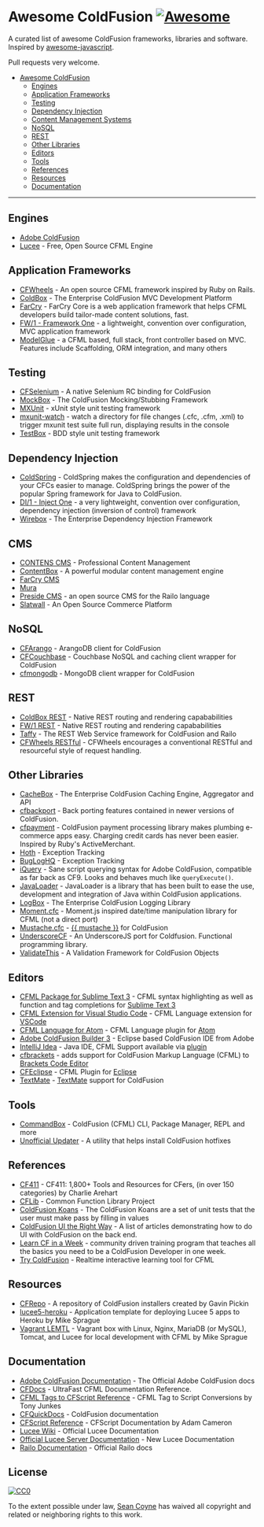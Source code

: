 # Awesome ColdFusion [![Awesome](https://cdn.rawgit.com/sindresorhus/awesome/d7305f38d29fed78fa85652e3a63e154dd8e8829/media/badge.svg)](https://github.com/sindresorhus/awesome)

A curated list of awesome ColdFusion frameworks, libraries and software. Inspired by [awesome-javascript](https://github.com/sorrycc/awesome-javascript).

Pull requests very welcome.

- [Awesome ColdFusion](https://github.com/seancoyne/awesome-coldfusion)
  - [Engines](#engines)
  - [Application Frameworks](#application-frameworks)
  - [Testing](#testing)
  - [Dependency Injection](#dependency-injection)
  - [Content Management Systems](#cms)
  - [NoSQL](#nosql)
  - [REST](#rest)
  - [Other Libraries](#other-libraries)
  - [Editors](#editors)
  - [Tools](#tools)
  - [References](#references)
  - [Resources](#resources)
  - [Documentation](#documentation)

---

## Engines

- [Adobe ColdFusion](http://www.adobe.com/products/coldfusion-family.html)
- [Lucee](http://lucee.org/) - Free, Open Source CFML Engine

## Application Frameworks

- [CFWheels](https://cfwheels.org) - An open source CFML framework inspired by Ruby on Rails.
- [ColdBox](http://www.coldbox.org) - The Enterprise ColdFusion MVC Development Platform
- [FarCry](http://www.farcrycore.org) - FarCry Core is a web application framework that helps CFML developers build tailor-made content solutions, fast.
- [FW/1 - Framework One](https://github.com/framework-one/fw1) - a lightweight, convention over configuration, MVC application framework
- [ModelGlue](http://model-glue.com) - a CFML based, full stack, front controller based on MVC. Features include Scaffolding, ORM integration, and many others

## Testing

- [CFSelenium](https://github.com/teamcfadvance/CFSelenium) - A native Selenium RC binding for ColdFusion
- [MockBox](http://wiki.coldbox.org/wiki/MockBox.cfm) - The ColdFusion Mocking/Stubbing Framework
- [MXUnit](https://github.com/mxunit/mxunit) - xUnit style unit testing framework
- [mxunit-watch](https://github.com/atuttle/mxunit-watch) - watch a directory for file changes (.cfc, .cfm, .xml) to trigger mxunit test suite full run, displaying results in the console
- [TestBox](https://github.com/Ortus-Solutions/TestBox) - BDD style unit testing framework

## Dependency Injection

- [ColdSpring](http://www.coldspringframework.org/) - ColdSpring makes the configuration and dependencies of your CFCs easier to manage. ColdSpring brings the power of the popular Spring framework for Java to ColdFusion.
- [DI/1 - Inject One](https://github.com/framework-one/di1) - a very lightweight, convention over configuration, dependency injection (inversion of control) framework
- [Wirebox](http://wiki.coldbox.org/wiki/WireBox.cfm) - The Enterprise Dependency Injection Framework

## CMS

- [CONTENS CMS](http://www.contens.com/) - Professional Content Management
- [ContentBox](https://github.com/Ortus-Solutions/ContentBox) - A powerful modular content management engine
- [FarCry CMS](https://github.com/farcrycore/plugin-farcrycms)
- [Mura](https://github.com/blueriver/MuraCMS)
- [Preside CMS](https://github.com/pixl8/Preside-CMS) - an open source CMS for the Railo language
- [Slatwall](https://github.com/ten24/Slatwall) - An Open Source Commerce Platform

## NoSQL

- [CFArango](https://github.com/dajester2013/CFArango) - ArangoDB client for ColdFusion
- [CFCouchbase](https://github.com/Ortus-Solutions/cfcouchbase-sdk) - Couchbase NoSQL and caching client wrapper for ColdFusion
- [cfmongodb](https://github.com/marcesher/cfmongodb) - MongoDB client wrapper for ColdFusion

## REST

- [ColdBox REST](http://wiki.coldbox.org/wiki/Building_Rest_APIs.cfm) - Native REST routing and rendering capababilities
- [FW/1 REST](https://github.com/framework-one/fw1/wiki/Developing-Applications-Manual#controllers-for-rest-apis) - Native REST routing and rendering capababilities
- [Taffy](http://taffy.io) - The REST Web Service framework for ColdFusion and Railo
- [CFWheels RESTful](https://guides.cfwheels.org/docs/routing) - CFWheels encourages a conventional RESTful and resourceful style of request handling.

## Other Libraries

- [CacheBox](http://wiki.coldbox.org/wiki/CacheBox.cfm) - The Enterprise ColdFusion Caching Engine, Aggregator and API
- [cfbackport](https://github.com/misterdai/cfbackport) - Back porting features contained in newer versions of ColdFusion.
- [cfpayment](https://github.com/ghidinelli/cfpayment) - ColdFusion payment processing library makes plumbing e-commerce apps easy. Charging credit cards has never been easier. Inspired by Ruby's ActiveMerchant.
- [Hoth](https://github.com/aarongreenlee/Hoth) - Exception Tracking
- [BugLogHQ](https://github.com/oarevalo/BugLogHQ) - Exception Tracking
- [iQuery](https://github.com/atuttle/iquery) - Sane script querying syntax for Adobe ColdFusion, compatible as far back as CF9. Looks and behaves much like `queryExecute()`.
- [JavaLoader](https://github.com/markmandel/JavaLoader) - JavaLoader is a library that has been built to ease the use, development and integration of Java within ColdFusion applications.
- [LogBox](http://wiki.coldbox.org/wiki/LogBox.cfm) - The Enterprise ColdFusion Logging Library
- [Moment.cfc](https://github.com/AlumnIQ/momentcfc) - Moment.js inspired date/time manipulation library for CFML (not a direct port)
- [Mustache.cfc](https://github.com/rip747/Mustache.cfc) - [{{ mustache }}](http://mustache.github.io) for ColdFusion
- [UnderscoreCF](https://github.com/russplaysguitar/UnderscoreCF) - An UnderscoreJS port for Coldfusion. Functional programming library.
- [ValidateThis](http://validatethis.org) - A Validation Framework for ColdFusion Objects

## Editors

- [CFML Package for Sublime Text 3](https://github.com/jcberquist/sublimetext-cfml) - CFML syntax highlighting as well as function and tag completions for [Sublime Text 3](http://www.sublimetext.com)
- [CFML Extension for Visual Studio Code](https://marketplace.visualstudio.com/items?itemName=KamasamaK.vscode-cfml) - CFML Language extension for [VSCode](https://code.visualstudio.com/)
- [CFML Language for Atom](https://github.com/atuttle/atom-language-cfml) - CFML Language plugin for [Atom](https://atom.io/)
- [Adobe ColdFusion Builder 3](http://www.adobe.com/products/coldfusion-builder.html) - Eclipse based ColdFusion IDE from Adobe
- [IntelliJ Idea](http://www.jetbrains.com/idea/) - Java IDE, CFML Support available via [plugin](https://github.com/JetBrains/intellij-plugins/tree/master/CFML)
- [cfbrackets](http://cfbrackets.org) - adds support for ColdFusion Markup Language (CFML) to [Brackets Code Editor](http://brackets.io/)
- [CFEclipse](http://cfeclipse.org) - CFML Plugin for [Eclipse](http://www.eclipse.org/)
- [TextMate](https://github.com/textmate/coldfusion.tmbundle) - [TextMate](http://macromates.com) support for ColdFusion

## Tools

- [CommandBox](https://github.com/Ortus-Solutions/commandbox) - ColdFusion (CFML) CLI, Package Manager, REPL and more
- [Unofficial Updater](http://www.uu-2.info/) - A utility that helps install ColdFusion hotfixes

## References

- [CF411](http://carehart.org/cf411/) - CF411: 1,800+ Tools and Resources for CFers, (in over 150 categories) by Charlie Arehart
- [CFLib](http://cflib.org/) - Common Function Library Project
- [ColdFusion Koans](https://github.com/nodoherty/ColdFusion-Koans) - The ColdFusion Koans are a set of unit tests that the user must make pass by filling in values
- [ColdFusion UI the Right Way](https://github.com/cfjedimaster/ColdFusion-UI-the-Right-Way) - A list of articles demonstrating how to do UI with ColdFusion on the back end.
- [Learn CF in a Week](http://www.learncfinaweek.com) - community driven training program that teaches all the basics you need to be a ColdFusion Developer in one week.
- [Try ColdFusion](http://trycf.com/) - Realtime interactive learning tool for CFML

## Resources

- [CFRepo](http://www.gpickin.com/cfrepo/) - A repository of ColdFusion installers created by Gavin Pickin
- [lucee5-heroku](https://github.com/mikesprague/lucee5-heroku) - Application template for deploying Lucee 5 apps to Heroku by Mike Sprague
- [Vagrant LEMTL](https://github.com/mikesprague/vagrant-lemtl) - Vagrant box with Linux, Nginx, MariaDB (or MySQL), Tomcat, and Lucee for local development with CFML by Mike Sprague

## Documentation

- [Adobe ColdFusion Documentation](https://helpx.adobe.com/coldfusion/home.html) - The Official Adobe ColdFusion docs
- [CFDocs](http://cfdocs.org/) - UltraFast CFML Documentation Reference.
- [CFML Tags to CFScript Reference](https://github.com/cfchef/cfml-tag-to-script-conversions) - CFML Tag to Script Conversions by Tony Junkes
- [CFQuickDocs](http://cfquickdocs.com/) - ColdFusion documentation
- [CFScript Reference](https://github.com/daccfml/cfscript/blob/master/cfscript.md) - CFScript Documentation by Adam Cameron
- [Lucee Wiki](https://bitbucket.org/lucee/lucee/wiki/Home) - Official Lucee Documentation
- [Official Lucee Server Documentation](http://docs.lucee.org/) - New Lucee Documentation
- [Railo Documentation](https://github.com/getrailo/railo/wiki) - Official Railo docs

## License

[![CC0](http://mirrors.creativecommons.org/presskit/buttons/88x31/svg/cc-zero.svg)](https://creativecommons.org/publicdomain/zero/1.0/)

To the extent possible under law, [Sean Coyne](https://github.com/seancoyne/awesome-coldfusion) has waived all copyright and related or neighboring rights to this work.
